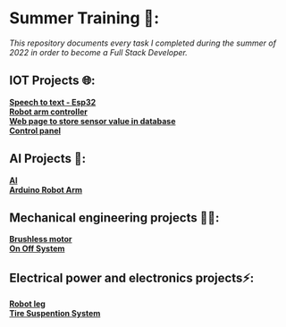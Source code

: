 # Summer Training 🧠:
*This repository documents every task I completed during the summer of 2022 in order to become a Full Stack Developer.*

## IOT Projects 🌐: <br />
**[Speech to text - Esp32](https://github.com/alhanoofalsagir/SpeechToText-Esp32.git)** <br />
**[Robot arm controller](https://github.com/alhanoofalsagir/Robot-arm-controller.git)** <br />
**[Web page to store sensor value in database](https://github.com/alhanoofalsagir/Web-page-to-store-sensor-value-in-database.git)** <br />
**[Control panel](https://github.com/alhanoofalsagir/Control-panel.git)** <br />

## AI Projects 🤖:
**[AI](https://github.com/alhanoofalsagir/AI-Task-1-2.git)** <br />
**[Arduino Robot Arm](https://github.com/alhanoofalsagir/Arduino-Robot-Arm.git)** <br />

## Mechanical engineering projects 🧑‍🔧:
**[Brushless motor](https://github.com/alhanoofalsagir/brushless-motor.git)** <br />
**[On Off System](https://github.com/alhanoofalsagir/ON-OFF-System.git)** <br />

## Electrical power and electronics projects⚡:
**[Robot leg](https://github.com/alhanoofalsagir/Robot-Leg.git)** <br />
**[Tire Suspention System	](https://github.com/alhanoofalsagir/Tire-suspention-System.git)** <br />

